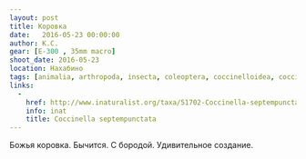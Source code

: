 ```yaml
---
layout: post
title: Коровка
date:   2016-05-23 00:00:00
author: К.С.
gear: [E-300 , 35mm macro]
shoot_date: 2016-05-23
location: Нахабино
tags: [animalia, arthropoda, insecta, coleoptera, coccinelloidea, coccinellidae, coccinella, coccinella septempunctata]
links:
  -
    href: http://www.inaturalist.org/taxa/51702-Coccinella-septempunctata
    info: inat
    title: Coccinella septempunctata
---
```


Божья коровка. Бычится. С бородой. Удивительное создание.
